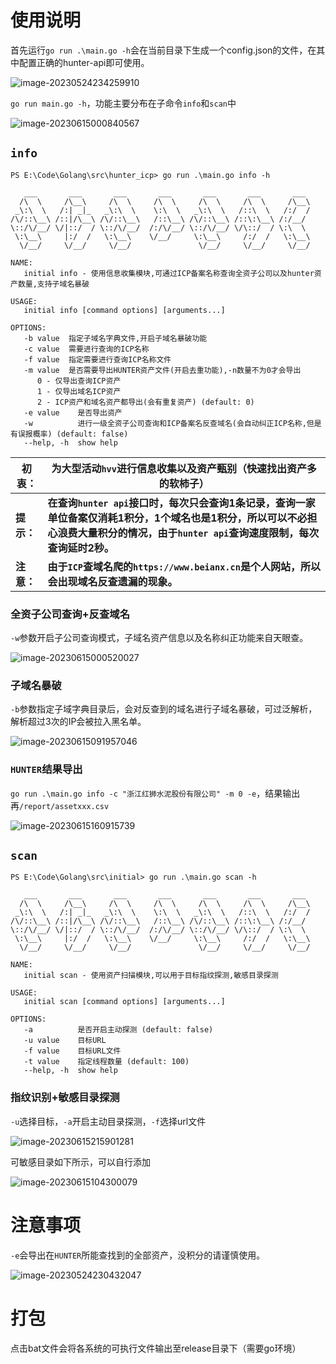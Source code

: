 # 使用说明

首先运行`go run .\main.go -h`会在当前目录下生成一个config.json的文件，在其中配置正确的hunter-api即可使用。

![image-20230524234259910](https://qwtd-image.oss-cn-hangzhou.aliyuncs.com/img/image-20230524234259910.png)

`go run main.go -h`，功能主要分布在子命令`info`和`scan`中

![image-20230615000840567](https://qwtd-image.oss-cn-hangzhou.aliyuncs.com/img/image-20230615000840567.png)

## `info`

```
PS E:\Code\Golang\src\hunter_icp> go run .\main.go info -h

   ___       ___       ___       ___       ___       ___       ___   
  /\  \     /\__\     /\  \     /\  \     /\  \     /\  \     /\__\  
 _\:\  \   /:| _|_   _\:\  \    \:\  \   _\:\  \   /::\  \   /:/  /  
/\/::\__\ /::|/\__\ /\/::\__\   /::\__\ /\/::\__\ /::\:\__\ /:/__/   
\::/\/__/ \/|::/  / \::/\/__/  /:/\/__/ \::/\/__/ \/\::/  / \:\  \   
 \:\__\     |:/  /   \:\__\    \/__/     \:\__\     /:/  /   \:\__\  
  \/__/     \/__/     \/__/               \/__/     \/__/     \/__/

NAME:
   initial info - 使用信息收集模块,可通过ICP备案名称查询全资子公司以及hunter资产数量,支持子域名暴破

USAGE:
   initial info [command options] [arguments...]

OPTIONS:
   -b value  指定子域名字典文件,开启子域名暴破功能
   -c value  需要进行查询的ICP名称
   -f value  指定需要进行查询ICP名称文件
   -m value  是否需要导出HUNTER资产文件(开启去重功能),-n数量不为0才会导出
      0 - 仅导出查询ICP资产
      1 - 仅导出域名ICP资产
      2 - ICP资产和域名资产都导出(会有重复资产) (default: 0)
   -e value    是否导出资产
   -w          进行一级全资子公司查询和ICP备案名反查域名(会自动纠正ICP名称,但是有误报概率) (default: false)
   --help, -h  show help
```

| **初衷：** | **为大型活动`hvv`进行信息收集以及资产甄别（快速找出资产多的软柿子）** |
| ---------- | ------------------------------------------------------------ |
| **提示：** | **在查询`hunter api`接口时，每次只会查询1条记录，查询一家单位备案仅消耗1积分，1个域名也是1积分，所以可以不必担心浪费大量积分的情况，由于`hunter api`查询速度限制，每次查询延时2秒。** |
| **注意：** | **由于`ICP`查域名爬的`https://www.beianx.cn`是个人网站，所以会出现域名反查遗漏的现象。** |

### 全资子公司查询+反查域名

`-w`参数开启子公司查询模式，子域名资产信息以及名称纠正功能来自天眼查。

![image-20230615000520027](https://qwtd-image.oss-cn-hangzhou.aliyuncs.com/img/image-20230615000520027.png)

### 子域名暴破

`-b`参数指定子域字典目录后，会对反查到的域名进行子域名暴破，可过泛解析，解析超过3次的IP会被拉入黑名单。

![image-20230615091957046](https://qwtd-image.oss-cn-hangzhou.aliyuncs.com/img/image-20230615091957046.png)

### `HUNTER`结果导出

`go run .\main.go info -c "浙江红狮水泥股份有限公司" -m 0 -e`，结果输出再`/report/assetxxx.csv`

![image-20230615160915739](https://qwtd-image.oss-cn-hangzhou.aliyuncs.com/img/image-20230615160915739.png)

## `scan`

```
PS E:\Code\Golang\src\initial> go run .\main.go scan -h

   ___       ___       ___       ___       ___       ___       ___   
  /\  \     /\__\     /\  \     /\  \     /\  \     /\  \     /\__\  
 _\:\  \   /:| _|_   _\:\  \    \:\  \   _\:\  \   /::\  \   /:/  /  
/\/::\__\ /::|/\__\ /\/::\__\   /::\__\ /\/::\__\ /::\:\__\ /:/__/   
\::/\/__/ \/|::/  / \::/\/__/  /:/\/__/ \::/\/__/ \/\::/  / \:\  \   
 \:\__\     |:/  /   \:\__\    \/__/     \:\__\     /:/  /   \:\__\  
  \/__/     \/__/     \/__/               \/__/     \/__/     \/__/

NAME:
   initial scan - 使用资产扫描模块,可以用于目标指纹探测,敏感目录探测

USAGE:
   initial scan [command options] [arguments...]

OPTIONS:
   -a          是否开启主动探测 (default: false)
   -u value    目标URL
   -f value    目标URL文件
   -t value    指定线程数量 (default: 100)
   --help, -h  show help
```

### 指纹识别+敏感目录探测

`-u`选择目标，`-a`开启主动目录探测，`-f`选择url文件

![image-20230615215901281](https://qwtd-image.oss-cn-hangzhou.aliyuncs.com/img/image-20230615215901281.png)

可敏感目录如下所示，可以自行添加

![image-20230615104300079](https://qwtd-image.oss-cn-hangzhou.aliyuncs.com/img/image-20230615104300079.png)

# 注意事项

`-e`会导出在`HUNTER`所能查找到的全部资产，没积分的请谨慎使用。

![image-20230524230432047](https://qwtd-image.oss-cn-hangzhou.aliyuncs.com/img/image-20230524230432047.png)

# 打包

点击bat文件会将各系统的可执行文件输出至release目录下（需要go环境）